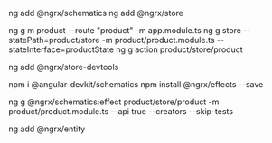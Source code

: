  ng add @ngrx/schematics
 ng add @ngrx/store

ng g m product --route "product" -m app.module.ts
ng g store --statePath=product/store -m product/product.module.ts --stateInterface=productState
ng g action product/store/product

ng add @ngrx/store-devtools



npm i @angular-devkit/schematics
npm install @ngrx/effects --save

ng g @ngrx/schematics:effect product/store/product  -m product/product.module.ts  --api true --creators --skip-tests

ng add @ngrx/entity
